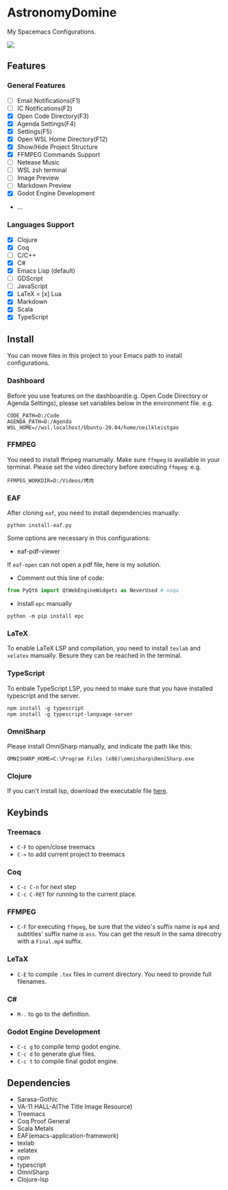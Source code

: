 # AstronomyDomine
My Spacemacs Configurations.

![](https://s2.loli.net/2022/12/05/Sfw68l1qRWKyOG3.png)

## Features
### General Features
- [ ] Email Notifications(F1)
- [ ] IC Notifications(F2)
- [x] Open Code Directory(F3)
- [x] Agenda Settings(F4)
- [x] Settings(F5)
- [x] Open WSL Home Directory(F12)
- [x] Show/Hide Project Structure
- [x] FFMPEG Commands Support
- [ ] Netease Music
- [ ] WSL zsh terminal
- [ ] Image Preview
- [ ] Markdown Preview
- [x] Godot Engine Development
- ...

### Languages Support
- [x] Clojure
- [x] Coq
- [ ] C/C++
- [x] C#
- [x] Emacs Lisp (default)
- [ ] GDScript
- [ ] JavaScript
- [x] LaTeX
= [x] Lua
- [x] Markdown
- [x] Scala
- [x] TypeScript

## Install
You can move files in this project to your Emacs path to install configurations.

### Dashboard
Before you use features on the dashboard(e.g. Open Code Directory or Agenda Settings), please set variables below in the environment file.
e.g.
```
CODE_PATH=D:/Code
AGENDA_PATH=D:/Agenda
WSL_HOME=//wsl.localhost/Ubuntu-20.04/home/neilkleistgao
```

### FFMPEG
You need to install ffmpeg manumally. Make sure `ffmpeg` is available in your terminal. Please set the video directory before executing `ffmpeg`:
e.g.
```
FFMPEG_WORKDIR=D:/Videos/烤肉
```

### EAF
After cloning `eaf`, you need to install dependencies manually:
```shell
python install-eaf.py
```

Some options are necessary in this configurations:
- eaf-pdf-viewer

If `eaf-open` can not open a pdf file, here is my solution.
- Comment out this line of code:
```python
from PyQt6 import QtWebEngineWidgets as NeverUsed # noqa
```
- Install `epc` manually
```shell
python -m pip install epc
```

### LaTeX
To enable LaTeX LSP and compilation, you need to install `texlab` and `xelatex` manually.
Besure they can be reached in the terminal.

### TypeScript
To enbale TypeScript LSP, you need to make sure that you have installed typescript and the server.
```shell
npm install -g typescript
npm install -g typescript-language-server
```

### OmniSharp
Please install OmniSharp manually, and indicate the path like this:
```
OMNISHARP_HOME=C:\Program Files (x86)\omnisharp\OmniSharp.exe
```

### Clojure
If you can't install lsp, download the executable file [here](https://github.com/clojure-lsp/clojure-lsp).

## Keybinds
### Treemacs
- `C-F` to open/close treemacs
- `C->` to add current project to treemacs

### Coq
- `C-c C-n` for next step
- `C-c C-RET` for running to the current place.

### FFMPEG
- `C-F` for executing `ffmpeg`, be sure that the video's suffix name is `mp4` and subtitles' suffix name is `ass`. You can get the result in the sama direcotry with a `Final.mp4` suffix.

### LeTaX
 - `C-E` to compile `.tex` files in current directory. You need to provide full filenames.

### C#
- `M-.` to go to the definition.

### Godot Engine Development
- `C-c g` to compile temp godot engine.
- `C-c d` to generate glue files.
- `C-c t` to compile final godot engine.

## Dependencies
- Sarasa-Gothic
- VA-11 HALL-A(The Title Image Resource)
- Treemacs
- Coq Proof General
- Scala Metals
- EAF(emacs-application-framework)
- texlab
- xelatex
- npm
- typescript
- OmniSharp
- Clojure-lsp

